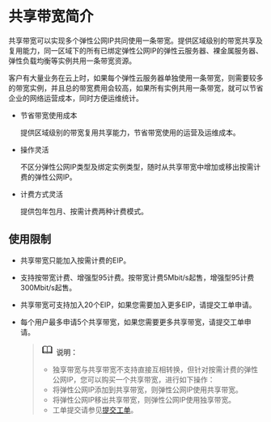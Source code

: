 # 共享带宽简介<a name="vpc010004"></a>

共享带宽可以实现多个弹性公网IP共同使用一条带宽。提供区域级别的带宽共享及复用能力，同一区域下的所有已绑定弹性公网IP的弹性云服务器、裸金属服务器、弹性负载均衡等实例共用一条带宽资源。

客户有大量业务在云上时，如果每个弹性云服务器单独使用一条带宽，则需要较多的带宽实例，并且总的带宽费用会较高，如果所有实例共用一条带宽，就可以节省企业的网络运营成本，同时方便运维统计。

-   节省带宽使用成本

    提供区域级别的带宽复用共享能力，节省带宽使用的运营及运维成本。

-   操作灵活

    不区分弹性公网IP类型及绑定实例类型，随时从共享带宽中增加或移出按需计费的弹性公网IP。

-   计费方式灵活

    提供包年包月、按需计费两种计费模式。


## 使用限制<a name="section1566854052012"></a>

-   共享带宽只能加入按需计费的EIP。
-   支持按带宽计费、增强型95计费。按带宽计费5Mbit/s起售，增强型95计费300Mbit/s起售。
-   共享带宽可支持加入20个EIP，如果您需要加入更多EIP，请提交工单申请。
-   每个用户最多申请5个共享带宽，如果您需要更多共享带宽，请提交工单申请。

    >![](public_sys-resources/icon-note.gif) **说明：** 
    >-   独享带宽与共享带宽不支持直接互相转换，但针对按需计费的弹性公网IP，您可以购买一个共享带宽，进行如下操作：
    >    -   将弹性公网IP添加到共享带宽，则弹性公网IP使用共享带宽。
    >    -   将弹性公网IP移出共享带宽，则弹性公网IP使用独享带宽。
    >-   工单提交请参见[提交工单](https://support.huaweicloud.com/usermanual-ticket/zh-cn_topic_0127038618.html)。


